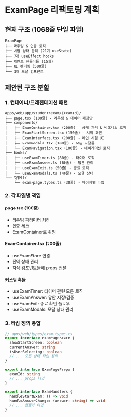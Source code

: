 # ExamPage 리팩토링 계획

## 현재 구조 (1068줄 단일 파일)
```
ExamPage
├── 라우팅 & 인증 로직
├── 시험 상태 관리 (21개 useState)
├── 7개 useEffect hooks
├── 이벤트 핸들러들 (15개)
├── UI 렌더링 (500줄)
└── 3개 모달 컴포넌트
```

## 제안된 구조 분할

### 1. 컨테이너/프레젠테이션 패턴
```
apps/web/app/student/exam/[examId]/
├── page.tsx (100줄) - 라우팅 & 데이터 페칭만
├── components/
│   ├── ExamContainer.tsx (200줄) - 상태 관리 & 비즈니스 로직
│   ├── ExamStartScreen.tsx (150줄) - 시작 화면
│   ├── ExamInterface.tsx (200줄) - 메인 시험 UI
│   ├── ExamModals.tsx (100줄) - 모든 모달들
│   └── ExamNavigation.tsx (100줄) - 네비게이션 로직
├── hooks/
│   ├── useExamTimer.ts (80줄) - 타이머 로직
│   ├── useExamAnswer.ts (60줄) - 답안 관리
│   ├── useExamExit.ts (50줄) - 종료 로직
│   └── useExamModals.ts (40줄) - 모달 상태
└── types/
    └── exam-page.types.ts (30줄) - 페이지별 타입
```

### 2. 각 파일별 책임

#### page.tsx (100줄)
- 라우팅 파라미터 처리
- 인증 체크
- ExamContainer로 위임

#### ExamContainer.tsx (200줄)
- useExamStore 연결
- 전역 상태 관리
- 자식 컴포넌트들에 props 전달

#### 커스텀 훅들
- useExamTimer: 타이머 관련 모든 로직
- useExamAnswer: 답안 저장/검증
- useExamExit: 종료 확인 플로우
- useExamModals: 모달 상태 관리

### 3. 타입 정의 통합
```typescript
// apps/web/types/exam.types.ts
export interface ExamPageState {
  showStartScreen: boolean
  currentAnswer: string
  isUserSelecting: boolean
  // ... 모든 상태 타입 정의
}

export interface ExamPageProps {
  examId: string
  // ... props 타입
}

export interface ExamHandlers {
  handleStartExam: () => void
  handleAnswerChange: (answer: string) => void
  // ... 핸들러 타입
}
```